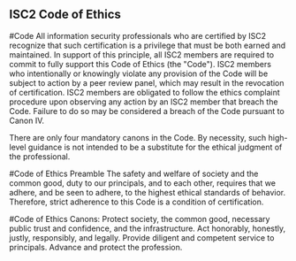 ## ISC2 Code of Ethics
#Code
All information security professionals who are certified by ISC2 recognize that such certification is a privilege that must be both earned and maintained. In support of this principle, all ISC2 members are required to commit to fully support this Code of Ethics (the "Code"). ISC2 members who intentionally or knowingly violate any provision of the Code will be subject to action by a peer review panel, which may result in the revocation of certification. ISC2 members are obligated to follow the ethics complaint procedure upon observing any action by an ISC2 member that breach the Code. Failure to do so may be considered a breach of the Code pursuant to Canon IV. 

There are only four mandatory canons in the Code. By necessity, such high-level guidance is not intended to be a substitute for the ethical judgment of the professional. 

#Code of Ethics Preamble
The safety and welfare of society and the common good, duty to our principals, and to each other, requires that we adhere, and be seen to adhere, to the highest ethical standards of behavior.
Therefore, strict adherence to this Code is a condition of certification.

#Code of Ethics Canons:
Protect society, the common good, necessary public trust and confidence, and the infrastructure.
Act honorably, honestly, justly, responsibly, and legally.
Provide diligent and competent service to principals.
Advance and protect the profession.